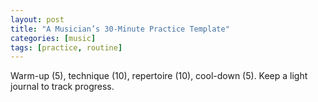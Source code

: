 ```yaml
---
layout: post
title: "A Musician’s 30-Minute Practice Template"
categories: [music]
tags: [practice, routine]
---
```


Warm-up (5), technique (10), repertoire (10), cool-down (5). Keep a light journal to track progress.
